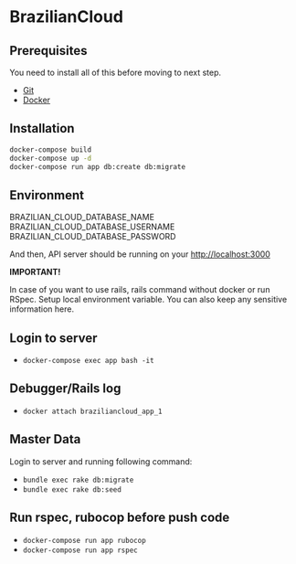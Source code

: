 # BrazilianCloud

## Prerequisites

You need to install all of this before moving to next step.

* [Git](http://git-scm.com/)
* [Docker](https://www.docker.com/)

## Installation

```bash
docker-compose build
docker-compose up -d
docker-compose run app db:create db:migrate
```

## Environment

BRAZILIAN_CLOUD_DATABASE_NAME
BRAZILIAN_CLOUD_DATABASE_USERNAME
BRAZILIAN_CLOUD_DATABASE_PASSWORD


And then, API server should be running on your [http://localhost:3000](http://localhost:3000)


**IMPORTANT!**

In case of you want to use rails, rails command without docker or run RSpec. Setup local environment variable.
You can also keep any sensitive information here.

## Login to server
* `docker-compose exec app bash -it`

## Debugger/Rails log
* `docker attach braziliancloud_app_1`

## Master Data

Login to server and running following command:
* `bundle exec rake db:migrate`
* `bundle exec rake db:seed`

## Run rspec, rubocop before push code

* `docker-compose run app rubocop`
* `docker-compose run app rspec`
